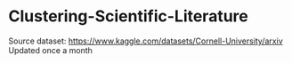 # Clustering-Scientific-Literature

Source dataset: https://www.kaggle.com/datasets/Cornell-University/arxiv 
Updated once a month
